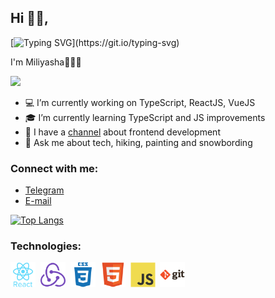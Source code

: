 ## Hi ✌🏽,

[![Typing SVG](https://readme-typing-svg.herokuapp.com?size=24&width=600&lines=Welcome+To+Melnikova26's+Github+Profile..)](https://git.io/typing-svg)

I'm Miliyasha👩🏽‍💻

<div id="header" align="start">
  <img src="https://media4.giphy.com/media/3oKIPnAiaMCws8nOsE/giphy.gif?cid=ecf05e47l27vsn7hyv16z9vnjkb2zewqdvydl96vv5becv46&rid=giphy.gif&ct=g" width="200"/>
</div>

- 💻 I’m currently working on TypeScript, ReactJS, VueJS
- 🎓 I’m currently learning TypeScript and JS improvements
- 📖 I have a <a href="https://t.me/frontendzapiski" target="blank">channel</a> about frontend development
- 💬 Ask me about tech, hiking, painting and snowbording

### Connect with me:
- <a href="https://t.me/mmelnik5" target="blank">Telegram</a>
- <a href="melnikova.miliausha@yandex.ru" target="blank">E-mail</a>

[![Top Langs](https://github-readme-stats.vercel.app/api/top-langs/?username=anuraghazra&layout=compact)](https://github.com/anuraghazra/github-readme-stats)


### Technologies:
<div>
  <img src="https://github.com/devicons/devicon/blob/master/icons/react/react-original-wordmark.svg" title="React" alt="React" width="40" height="40"/>&nbsp;
  <img src="https://github.com/devicons/devicon/blob/master/icons/redux/redux-original.svg" title="Redux" alt="Redux " width="40" height="40"/>&nbsp;
  <img src="https://github.com/devicons/devicon/blob/master/icons/css3/css3-plain-wordmark.svg"  title="CSS3" alt="CSS" width="40" height="40"/>&nbsp;
  <img src="https://github.com/devicons/devicon/blob/master/icons/html5/html5-original.svg" title="HTML5" alt="HTML" width="40" height="40"/>&nbsp;
  <img src="https://github.com/devicons/devicon/blob/master/icons/javascript/javascript-original.svg" title="JavaScript" alt="JavaScript" width="40" height="40"/>&nbsp;
  <img src="https://github.com/devicons/devicon/blob/master/icons/git/git-original-wordmark.svg" title="Git" **alt="Git" width="40" height="40"/>
</div>
